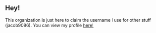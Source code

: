 ## Hey!
This organization is just here to claim the username I use for other stuff (jacob9086). You can view my profile [here!](https://github.com/jacobvd0)
